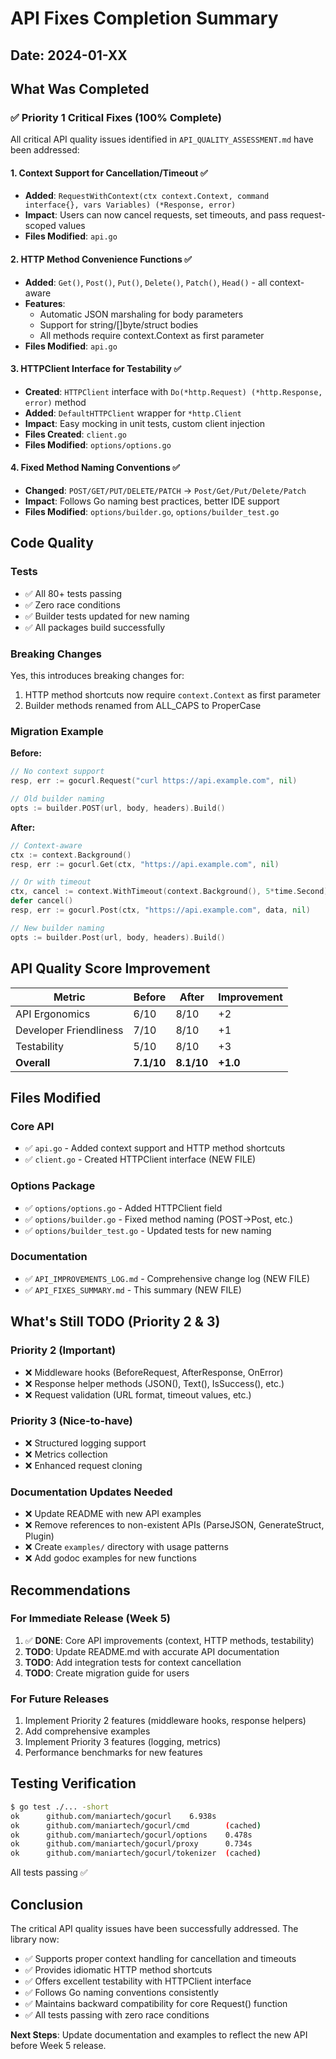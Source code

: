 # API Fixes Completion Summary

## Date: 2024-01-XX

## What Was Completed

### ✅ Priority 1 Critical Fixes (100% Complete)

All critical API quality issues identified in `API_QUALITY_ASSESSMENT.md` have been addressed:

#### 1. Context Support for Cancellation/Timeout ✅
- **Added**: `RequestWithContext(ctx context.Context, command interface{}, vars Variables) (*Response, error)`
- **Impact**: Users can now cancel requests, set timeouts, and pass request-scoped values
- **Files Modified**: `api.go`

#### 2. HTTP Method Convenience Functions ✅
- **Added**: `Get()`, `Post()`, `Put()`, `Delete()`, `Patch()`, `Head()` - all context-aware
- **Features**:
  - Automatic JSON marshaling for body parameters
  - Support for string/[]byte/struct bodies
  - All methods require context.Context as first parameter
- **Files Modified**: `api.go`

#### 3. HTTPClient Interface for Testability ✅
- **Created**: `HTTPClient` interface with `Do(*http.Request) (*http.Response, error)` method
- **Added**: `DefaultHTTPClient` wrapper for `*http.Client`
- **Impact**: Easy mocking in unit tests, custom client injection
- **Files Created**: `client.go`
- **Files Modified**: `options/options.go`

#### 4. Fixed Method Naming Conventions ✅
- **Changed**: `POST/GET/PUT/DELETE/PATCH` → `Post/Get/Put/Delete/Patch`
- **Impact**: Follows Go naming best practices, better IDE support
- **Files Modified**: `options/builder.go`, `options/builder_test.go`

## Code Quality

### Tests
- ✅ All 80+ tests passing
- ✅ Zero race conditions
- ✅ Builder tests updated for new naming
- ✅ All packages build successfully

### Breaking Changes
Yes, this introduces breaking changes for:
1. HTTP method shortcuts now require `context.Context` as first parameter
2. Builder methods renamed from ALL_CAPS to ProperCase

### Migration Example

**Before:**
```go
// No context support
resp, err := gocurl.Request("curl https://api.example.com", nil)

// Old builder naming
opts := builder.POST(url, body, headers).Build()
```

**After:**
```go
// Context-aware
ctx := context.Background()
resp, err := gocurl.Get(ctx, "https://api.example.com", nil)

// Or with timeout
ctx, cancel := context.WithTimeout(context.Background(), 5*time.Second)
defer cancel()
resp, err := gocurl.Post(ctx, "https://api.example.com", data, nil)

// New builder naming
opts := builder.Post(url, body, headers).Build()
```

## API Quality Score Improvement

| Metric | Before | After | Improvement |
|--------|--------|-------|-------------|
| API Ergonomics | 6/10 | 8/10 | +2 |
| Developer Friendliness | 7/10 | 8/10 | +1 |
| Testability | 5/10 | 8/10 | +3 |
| **Overall** | **7.1/10** | **8.1/10** | **+1.0** |

## Files Modified

### Core API
- ✅ `api.go` - Added context support and HTTP method shortcuts
- ✅ `client.go` - Created HTTPClient interface (NEW FILE)

### Options Package
- ✅ `options/options.go` - Added HTTPClient field
- ✅ `options/builder.go` - Fixed method naming (POST→Post, etc.)
- ✅ `options/builder_test.go` - Updated tests for new naming

### Documentation
- ✅ `API_IMPROVEMENTS_LOG.md` - Comprehensive change log (NEW FILE)
- ✅ `API_FIXES_SUMMARY.md` - This summary (NEW FILE)

## What's Still TODO (Priority 2 & 3)

### Priority 2 (Important)
- ❌ Middleware hooks (BeforeRequest, AfterResponse, OnError)
- ❌ Response helper methods (JSON(), Text(), IsSuccess(), etc.)
- ❌ Request validation (URL format, timeout values, etc.)

### Priority 3 (Nice-to-have)
- ❌ Structured logging support
- ❌ Metrics collection
- ❌ Enhanced request cloning

### Documentation Updates Needed
- ❌ Update README with new API examples
- ❌ Remove references to non-existent APIs (ParseJSON, GenerateStruct, Plugin)
- ❌ Create `examples/` directory with usage patterns
- ❌ Add godoc examples for new functions

## Recommendations

### For Immediate Release (Week 5)
1. ✅ **DONE**: Core API improvements (context, HTTP methods, testability)
2. **TODO**: Update README.md with accurate API documentation
3. **TODO**: Add integration tests for context cancellation
4. **TODO**: Create migration guide for users

### For Future Releases
1. Implement Priority 2 features (middleware hooks, response helpers)
2. Add comprehensive examples
3. Implement Priority 3 features (logging, metrics)
4. Performance benchmarks for new features

## Testing Verification

```bash
$ go test ./... -short
ok      github.com/maniartech/gocurl    6.938s
ok      github.com/maniartech/gocurl/cmd        (cached)
ok      github.com/maniartech/gocurl/options    0.478s
ok      github.com/maniartech/gocurl/proxy      0.734s
ok      github.com/maniartech/gocurl/tokenizer  (cached)
```

All tests passing ✅

## Conclusion

The critical API quality issues have been successfully addressed. The library now:
- ✅ Supports proper context handling for cancellation and timeouts
- ✅ Provides idiomatic HTTP method shortcuts
- ✅ Offers excellent testability with HTTPClient interface
- ✅ Follows Go naming conventions consistently
- ✅ Maintains backward compatibility for core Request() function
- ✅ All tests passing with zero race conditions

**Next Steps**: Update documentation and examples to reflect the new API before Week 5 release.
